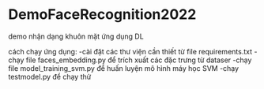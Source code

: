 # DemoFaceRecognition2022
demo nhận dạng khuôn mặt ứng dụng DL

cách chạy ứng dụng:
-cài đặt các thư viện cần thiết từ file requirements.txt
-chạy file faces_embedding.py để trích xuất các đặc trưng từ dataser
-chạy file model_training_svm.py để huấn luyện mô hình máy học SVM
-chạy testmodel.py để chạy thử
